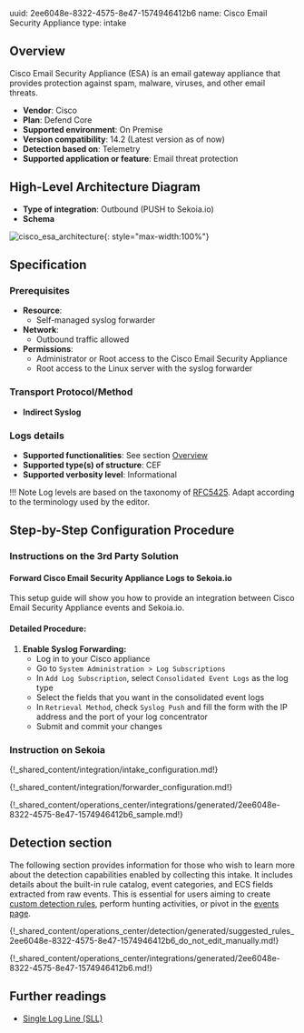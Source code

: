 uuid: 2ee6048e-8322-4575-8e47-1574946412b6
name: Cisco Email Security Appliance
type: intake

## Overview

Cisco Email Security Appliance (ESA) is an email gateway appliance that provides protection against spam, malware, viruses, and other email threats.

- **Vendor**: Cisco
- **Plan**: Defend Core
- **Supported environment**: On Premise
- **Version compatibility**: 14.2 (Latest version as of now)
- **Detection based on**: Telemetry
- **Supported application or feature**: Email threat protection

## High-Level Architecture Diagram

- **Type of integration**: Outbound (PUSH to Sekoia.io)
- **Schema**

![cisco_esa_architecture](/assets/integration/cisco_esa_architecture.png){: style="max-width:100%"}

## Specification

### Prerequisites

- **Resource**:
    - Self-managed syslog forwarder
- **Network**:
    - Outbound traffic allowed
- **Permissions**:
    - Administrator or Root access to the Cisco Email Security Appliance
    - Root access to the Linux server with the syslog forwarder

### Transport Protocol/Method

- **Indirect Syslog**

### Logs details

- **Supported functionalities**: See section [Overview](#overview)
- **Supported type(s) of structure**: CEF
- **Supported verbosity level**: Informational

!!! Note
    Log levels are based on the taxonomy of [RFC5425](https://datatracker.ietf.org/doc/html/rfc5424). Adapt according to the terminology used by the editor.

## Step-by-Step Configuration Procedure

### Instructions on the 3rd Party Solution

#### Forward Cisco Email Security Appliance Logs to Sekoia.io

This setup guide will show you how to provide an integration between Cisco Email Security Appliance events and Sekoia.io.

#### Detailed Procedure:

1. **Enable Syslog Forwarding:**
   - Log in to your Cisco appliance
   - Go to `System Administration > Log Subscriptions`
   - In `Add Log Subscription`, select `Consolidated Event Logs` as the log type
   - Select the fields that you want in the consolidated event logs
   - In `Retrieval Method`, check `Syslog Push` and fill the form with the IP address and the port of your log concentrator
   - Submit and commit your changes

### Instruction on Sekoia

{!_shared_content/integration/intake_configuration.md!}

{!_shared_content/integration/forwarder_configuration.md!}

{!_shared_content/operations_center/integrations/generated/2ee6048e-8322-4575-8e47-1574946412b6_sample.md!}

## Detection section

The following section provides information for those who wish to learn more about the detection capabilities enabled by collecting this intake. It includes details about the built-in rule catalog, event categories, and ECS fields extracted from raw events. This is essential for users aiming to create [custom detection rules](/docs/xdr/features/detect/sigma.md), perform hunting activities, or pivot in the [events page](/docs/xdr/features/investigate/events.md).

{!_shared_content/operations_center/detection/generated/suggested_rules_2ee6048e-8322-4575-8e47-1574946412b6_do_not_edit_manually.md!}

{!_shared_content/operations_center/integrations/generated/2ee6048e-8322-4575-8e47-1574946412b6.md!}

## Further readings

- [Single Log Line (SLL)](https://docs.ces.cisco.com/docs/single-log-line-sll)